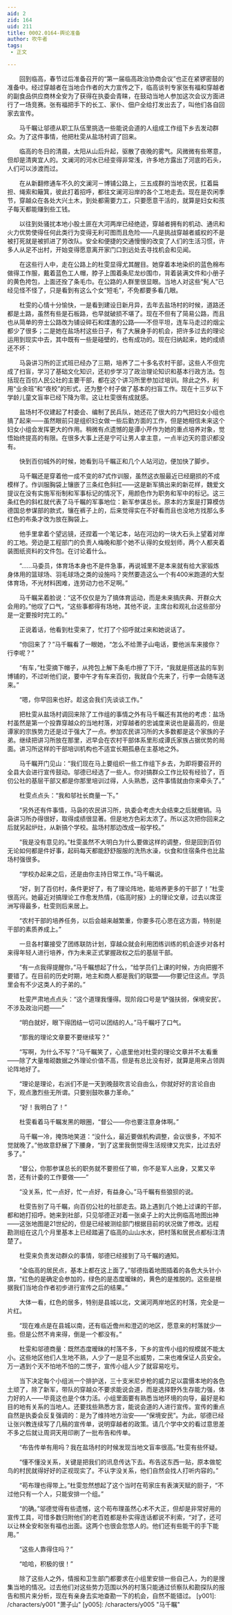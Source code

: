 ```yaml
---
aid: 2
zid: 164
uid: 211
title: 0002.0164-舆论准备
author: 吹牛者
tags: 
 - 正文

---
```




　　回到临高，春节过后准备召开的“第一届临高政治协商会议”也正在紧锣密鼓的准备中。经过穿越者在当地合作者的大力宣传之下，临高谈判专家张有福和穿越者的副食品供应商林全安为了获得在执委会青睐，在鼓动当地人参加这次会议方面进行了一场竞赛。张有福把手下的长工、家仆、佃户全给打发出去了，叫他们各自回家去宣传。

　　马千瞩让邬德从职工队伍里挑选一些能说会道的人组成工作组下乡去发动群众。为了这件事情，他把杜雯从盐场村调了回来。

　　临高的冬日的清晨，太阳从山后升起，驱散了夜晚的雾气。风微微有些寒意，但却是清爽宜人的。文澜河的河水已经变得非常浅，许多地方露出了河底的石头，人们可以涉渡而过。

　　在从新翻修通车不久的文澜河－博铺公路上，三五成群的当地农民，扛着扁担、绳索和簸箕，彼此打着招呼，都往文澜河沿岸的各个工地走去。现在是农闲季节，穿越众在各处大兴土木，到处都需要力工，只要愿意干活的，就算是妇女和孩子每天都能赚到些工钱。

　　以往到处骚扰本地小股土匪在大河两岸已经绝迹，穿越者拥有的机动、通讯和火力优势使得任何此类行为变得无利可图而且危险——凡是挑战穿越者威权的不是被打死就是被抓进了劳改队。安全和便捷的交通慢慢的改变了人们的生活习惯，许多人从足不出村，开始变得愿意离开家门口到远处去寻找机会和见闻。

　　在这些行人中，走在公路上的杜雯显得尤其醒目。她穿着本地染织的蓝色棉布做得工作服，戴着蓝色工人帽，脖子上围着条尼龙纱围巾，背着装满文件和小册子的黄色挎包，上面还拴了条毛巾。在公路的人群里很显眼。当地人对这些“髡人”已经见怪不怪了，只是看到有这么个女“短毛”，不免都要多看几眼。

　　杜雯的心情十分愉快，一是看到建设日新月异，去年去盐场村的时候，道路还都是土路，虽然有些是石板路，也早就破损不堪了。现在不但有了简易公路，而且也从简单的夯土公路改为铺设碎石和煤渣的公路——不但平坦，连车马走过的烟尘都少了很多；二是她在盐场村这些日子，有了大展身手的机会，把许多过去的理论运用到现实中去，其中既有一些是碰壁的，也有成功的。现在归纳起来，她的成绩还不坏：

　　马袅讲习所的正式班已经办了三期，培养了二十多名农村干部，这些人不但完成了扫盲，学习了基础文化知识，还初步学习了政治理论知识和基本行政方法。包括现在百仞人民公社的主要干部，都在这个讲习所里参加过培训。除此之外，利用“业余班”和“夜校”的形式，还为整个村子做了基本的扫盲工作。现在十三岁以下学龄儿童文盲率已经下降为零。这让杜雯很有成就感。

　　盐场村不仅建起了村委会、编制了民兵队，她还花了很大的力气把妇女小组也搞了起来——虽然眼前只是组织妇女做一些后勤方面的工作，但是她相信未来这个妇女小组会发挥更大的作用。稍微有点遗憾的是谭小芹作为她的重点培养对象，觉悟始终提高的有限。在很多大事上还是宁可让男人拿主意，一点半边天的意识都没有。

　　快到百仞城外的时候，她看到马千瞩正和几个人站河边，便加快了脚步。

　　马千瞩还是穿着他一成不变的87式作训服，虽然这衣服最近已经磨损的不成模样了。作训服胸袋上镶嵌了三条红色斜扛——这是新军搞出来的新花样，魏爱文提议在没有实施军衔制和军事标记的情况下，用颜色作为职务和军中的标记。这三条红色的斜杠就代表了马千瞩的军事地位：新军参谋总长。原本的方案是打算模仿德国总参谋部的款式，镶在裤子上的，后来觉得实在不好看而且也没地方找那么多红色的布条才改为放在胸袋上。

　　他手里拿着个望远镜，还捏着一个笔记本，站在河边的一块大石头上望着对岸的工地。旁边是工程部门的负责人梅晚和那个她不认得的女规划师，两个人都夹着装图纸资料的文件包。在讨论着什么。

　　“……马委员，体育场本身也不是件急事，再说城里不是本来就有给大家锻炼身体用的篮球场、羽毛球场之类的设施吗？突然要造这么一个有400米跑道的大型体育场，不光材料困难，连劳动力也不足啊。”

　　马千瞩呆着脸说：“这不仅仅是为了搞体育运动，而是未来搞庆典、开群众大会用的。”他叹了口气，“这些事都得有场地，其他不说，主席台和观礼台这些部分是一定要按时完工的。”

　　正说着话，他看到杜雯来了，忙打了个招呼就过来和她说话了。

　　“你回来了？”马千瞩看了一眼她，“怎么不给萧子山电话，要他派车来接你？行李呢？”

　　“有车，”杜雯摘下帽子，从挎包上解下条毛巾擦了下汗，“我就是搭送盐的车到博铺的，不过听他们说，要中午才有车来百仞，我就自个先来了，行李一会随车送来。”

　　“嗯，你早回来也好。趁这会我们先谈谈工作。”

　　把杜雯从盐场村调回来除了工作组的事情之外有马千瞩还有其他的考虑：盐场村虽然是第一个投靠穿越众的当地村落，对穿越者的忠诚度来说也是最高的，但是谭家的宗族势力还是过于强大了一点。参加农民讲习所的大多数都是这个家族的子弟。继续把讲习所放在那里，迟早会在农村干部体系里形成谭氏家族占据优势的局面。讲习所这样的干部培训机构也不适宜长期孤悬在主基地之外。

　　马千瞩开门见山：“我们现在马上要组织一些工作组下乡去，为即将要召开的全县大会进行宣传鼓动。邬德已经选了一些人。你对搞群众工作比较有经验了，百仞公社的基层干部又都是你那里培训过得，人头熟悉，这件事情就由你来牵头了。”

　　杜雯点点头：“我和邬社长商量一下。”

　　“另外还有件事情，马袅的农民讲习所，执委会考虑大会结束之后就撤销。马袅讲习所办得很好，取得成绩很显著。但是地方色彩太浓了。所以这次把你回来之后就另起炉灶，从新搞个学校。盐场村那边改成一般学校。”

　　“我是没有意见的。”杜雯虽然不大明白为什么要做这样的调整，但是回到百仞无论如何都是件好事，起码每天都能舒舒服服的洗热水澡，伙食和住宿条件也比盐场村强很多。

　　“学校办起来之后，还是由你主持日常工作。”马千瞩说。

　　“好，到了百仞村，条件更好了，有了理论阵地，能培养更多的干部了！”杜雯很高兴。她最近对搞理论工作愈发热情，《临高时报》上的理论文章，过去以席亚洲写得最多，杜雯则后来居上。

　　“农村干部的培养任务，以后会越来越繁重，你要多花心思在这方面，特别是干部的素质养成上。”

　　一旦各村寨接受了团练联防计划，穿越众就会利用团练训练的机会逐步对各村来得年轻人进行培养，作为未来正式掌握政权之后的基层干部。

　　“有一点我得提醒你，”马千瞩想起了什么，“给学员们上课的时候，方向把握不要错了。在目前的历史时期，地主和商人都是我们的联盟——你要记住这点。学员里会有不少这类人的子弟的。”

　　杜雯严肃地点点头：“这个道理我懂得。现阶段口号是‘铲强扶弱，保境安民’。不涉及政治问题——”

　　“明白就好，眼下得团结一切可以团结的人。”马千瞩吁了口气。

　　“那我的理论文章要不要继续写？”

　　“写啊，为什么不写？”马千瞩笑了，心底里他对杜雯的理论文章并不太看重——除了大量堆砌数据之外理论价值不高，但是有总比没有好，就算是用来占领舆论阵地好了。

　　“理论是理论，右派们不是一天到晚鼓吹言论自由么，你就好好的言论自由下，观点激烈些无所谓。只要别鼓吹暴力革命。”

　　“好！我明白了！”

　　杜雯看着马千瞩发黑的眼圈，“督公——你也要注意身体啊。”

　　马千瞩一冷，掩饰地笑道：“没什么，最近要做机构调整，会议很多，不知不觉就晚了。”他故意舒展了下腰身，“到了这里我倒觉得生活规律又充实，比过去好多了。”

　　“督公，你那参谋总长的职务就不要担任了嘛，你不是军人出身，又累又辛苦，还有计委的工作要做——”

　　“没关系，忙一点好，忙一点好，有益身心。”马千瞩有些狼狈的说。

　　杜雯告别了马千瞩，向百仞公社的社部走去。路上遇到几个她上过课的干部，都和她打招呼。她来到社部，只见邬德正对着一张桌子上的大比例临高地图出神——这张地图是21世纪的，但是已经被测绘部门根据目前的状况做了修改。远程勘测组在这几个月里基本上已经踏遍了临高的山山水水，把村落和居民点都标注清楚了。

　　杜雯来负责发动群众的事情，邬德已经接到了马千瞩的通知。

　　“全临高的居民点，基本上都在这上面了。”邬德指着地图插着的各色大头针小旗，“红色的是确定会参加的，绿色的是态度暧昧的，黄色的是推脱的。这些是根据我们当地合作者初步进行宣传之后的结果。”

　　大体一看，红色的居多，特别是县城以北，文澜河两岸地区的村落，完全是一片红。

　　“现在难点是在县城以南，还有临近儋州和澄迈的地区，愿意来的村落就少一些。但是公然不肯来得，倒是一个都没有。”

　　杜雯和邬德商量：既然态度暧昧的村落不多，下乡的宣传小组的规模就不能太小。这些地区他们人生地不熟，人少了一是显不出威势，二来也难保证人员安全。万一遇到个天不怕地不怕的二愣子，宣传小组人少了就容易吃亏。

　　当下决定每个小组派一个排护送，三十支米尼步枪的威力足以震慑本地的各色土顽了，除了新军，带队的穿越众不要求能说会道，而是选择野外生存能力强，体力好的人——毕竟这也是个体力活。小组里面要有熟悉当地环境的向导，最好是和目的地有关系的当地人。还要找些熟悉方言，能说会道的人进行宣传。宣传的重点自然是执委会反复强调的：是为了维持地方治安——“保境安民”。为此，邬德已经让张兴教连续写了几稿的宣传单，说明穿越者的政策。请几个学中文的看过意思差不多之后就让周洞天用印刷了一批布告和传单。

　　“布告传单有用吗？我在盐场村的时候发现当地文盲率很高。”杜雯有些怀疑。

　　“懂不懂没关系，关键是把我们的讯息传达下去。布告这东西一贴，原本做鸵鸟的村民就得好好的正视现实了。不认字没关系，他们自然会找人打听内容的。”

　　“苟布理也得带上。”杜雯忽然想起了这个当时在苟家庄有表演天赋的厨子，“不过他只有一个人，只能安排一个组。”

　　“的确。”邬德觉得有些遗憾，这个苟布理虽然心术不大正，但却是非常好用的宣传工具，可惜多数归附他们的老百姓都是朴实得连话都说不利索，“对了，还可以让林全安和张有福也出面。这两个也很会忽悠人的。他们还有些能干的手下能用。”

　　“这些人靠得住吗？”

　　“哈哈，积极的很！”

　　除了这些人之外，情报和卫生部门都要求在小组里安排一些自己人，为的是搜集当地的情况。过去他们对这些势力范围以外的村落只能通过侦察队和勘探队的报告和照片来分析，现在有亲身去实地查勘一下的机会，自然不能错过。
[y001]: /characters/y001 "萧子山"
[y005]: /characters/y005 "马千瞩"



